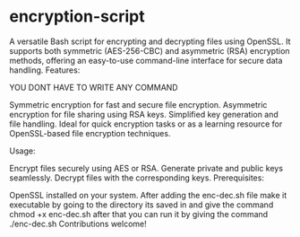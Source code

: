 # encryption-script
A versatile Bash script for encrypting and decrypting files using OpenSSL. It supports both symmetric (AES-256-CBC) and asymmetric (RSA) encryption methods, offering an easy-to-use command-line interface for secure data handling.
Features:

YOU DONT HAVE TO WRITE ANY COMMAND

Symmetric encryption for fast and secure file encryption.
Asymmetric encryption for file sharing using RSA keys.
Simplified key generation and file handling.
Ideal for quick encryption tasks or as a learning resource for OpenSSL-based file encryption techniques.

Usage:

Encrypt files securely using AES or RSA.
Generate private and public keys seamlessly.
Decrypt files with the corresponding keys.
Prerequisites:

OpenSSL installed on your system.
After adding the enc-dec.sh file make it executable by going to the directory its saved in and give the command chmod +x enc-dec.sh
after that you can run it by giving the command ./enc-dec.sh
Contributions welcome!
